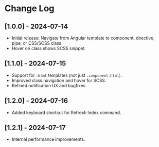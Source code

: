 # Change Log

## [1.0.0] - 2024-07-14

- Initial release: Navigate from Angular template to component, directive, pipe, or CSS/SCSS class.
- Hover on class shows SCSS snippet.

## [1.1.0] - 2024-07-15

- Support for `.html` templates (not just `.component.html`).
- Improved class navigation and hover for SCSS.
- Refined notification UX and bugfixes.

## [1.2.0] - 2024-07-16

- Added keyboard shortcut for Refresh Index command.

## [1.2.1] - 2024-07-17

- Internal performance improvements.
